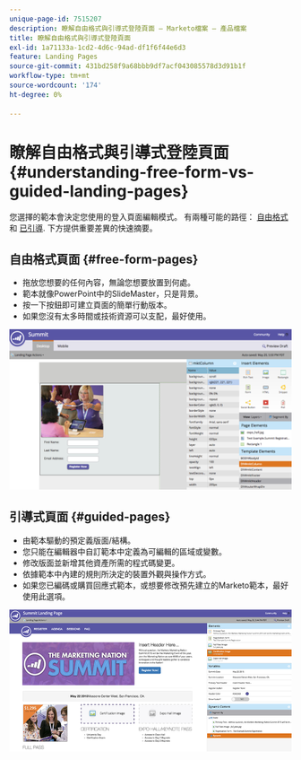 ```yaml
---
unique-page-id: 7515207
description: 瞭解自由格式與引導式登陸頁面 — Marketo檔案 — 產品檔案
title: 瞭解自由格式與引導式登陸頁面
exl-id: 1a71133a-1cd2-4d6c-94ad-df1f6f44e6d3
feature: Landing Pages
source-git-commit: 431bd258f9a68bbb9df7acf043085578d3d91b1f
workflow-type: tm+mt
source-wordcount: '174'
ht-degree: 0%

---
```


# 瞭解自由格式與引導式登陸頁面 {#understanding-free-form-vs-guided-landing-pages}

您選擇的範本會決定您使用的登入頁面編輯模式。 有兩種可能的路徑： [自由格式](/help/marketo/product-docs/demand-generation/landing-pages/free-form-landing-pages/create-a-free-form-landing-page.md) 和 [已引導](/help/marketo/product-docs/demand-generation/landing-pages/guided-landing-pages/create-a-guided-landing-page.md). 下方提供重要差異的快速摘要。

## 自由格式頁面 {#free-form-pages}

* 拖放您想要的任何內容，無論您想要放置到何處。
* 範本就像PowerPoint中的SlideMaster，只是背景。
* 按一下按鈕即可建立頁面的簡單行動版本。
* 如果您沒有太多時間或技術資源可以支配，最好使用。

![](assets/image2015-5-20-17-3a50-3a53.png)

## 引導式頁面 {#guided-pages}

* 由範本驅動的預定義版面/結構。
* 您只能在編輯器中自訂範本中定義為可編輯的區域或變數。
* 修改版面並新增其他資產所需的程式碼變更。
* 依據範本中內建的規則所決定的裝置外觀與操作方式。
* 如果您已編碼或購買回應式範本，或想要修改預先建立的Marketo範本，最好使用此選項。

![](assets/two-1.png)
